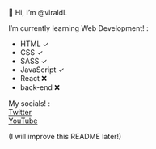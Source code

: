 👋 Hi, I’m @viraldL

I’m currently learning Web Development! :
- HTML ✓
- CSS ✓
- SASS ✓
- JavaScript ✓
- React ❌
- back-end ❌

My socials! :  
[Twitter](https://twitter.com/viraldl)  
[YouTube](https://www.youtube.com/channel/UC4M723zhqrR1Mfy0A0ckqyA)

(I will improve this README later!)
<!---
viraldL/viraldL is a ✨ special ✨ repository because its `README.md` (this file) appears on your GitHub profile.
You can click the Preview link to take a look at your changes.
--->

